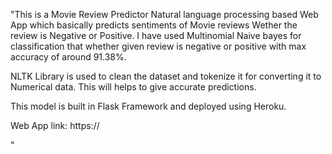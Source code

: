 "This is a Movie Review Predictor Natural language processing based Web App which basically predicts sentiments of Movie reviews Wether the review is Negative or Positive. I have used Multinomial Naive bayes for classification that whether given review is negative or positive with max accuracy of around 91.38%. 

NLTK Library is used to clean the dataset and tokenize it for converting it to Numerical data. This will helps to give 
accurate predictions.


This model is built in Flask Framework and deployed using Heroku.

Web App link: https://

"
